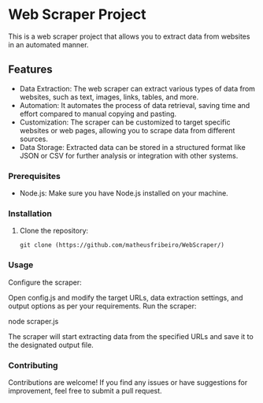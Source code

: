 # Web Scraper Project

This is a web scraper project that allows you to extract data from websites in an automated manner.

## Features

- Data Extraction: The web scraper can extract various types of data from websites, such as text, images, links, tables, and more.
- Automation: It automates the process of data retrieval, saving time and effort compared to manual copying and pasting.
- Customization: The scraper can be customized to target specific websites or web pages, allowing you to scrape data from different sources.
- Data Storage: Extracted data can be stored in a structured format like JSON or CSV for further analysis or integration with other systems.

### Prerequisites

- Node.js: Make sure you have Node.js installed on your machine.

### Installation

1. Clone the repository:

   ```shell
   git clone (https://github.com/matheusfribeiro/WebScraper/)

### Usage
Configure the scraper:

Open config.js and modify the target URLs, data extraction settings, and output options as per your requirements.
Run the scraper:

node scraper.js


The scraper will start extracting data from the specified URLs and save it to the designated output file.

### Contributing
Contributions are welcome! If you find any issues or have suggestions for improvement, feel free to submit a pull request.
